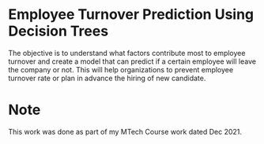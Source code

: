 # Employee Turnover Prediction Using Decision Trees

The objective is to understand what factors contribute most to employee turnover and create a model that can predict if a certain employee will leave the company or not.
This will help organizations to prevent employee turnover rate or plan in advance the hiring of new candidate.

# Note
This work was done as part of my MTech Course work dated Dec 2021.
